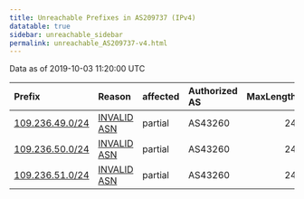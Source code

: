 ```yaml
---
title: Unreachable Prefixes in AS209737 (IPv4)
datatable: true
sidebar: unreachable_sidebar
permalink: unreachable_AS209737-v4.html
---
```


Data as of 2019-10-03 11:20:00 UTC


<div class="datatable-begin"></div>

| Prefix                                                   | Reason                                                                                                  | affected   | Authorized AS   |   MaxLength | Anchor                                         |   unreachable /24s |
|:---------------------------------------------------------|:--------------------------------------------------------------------------------------------------------|:-----------|:----------------|------------:|:-----------------------------------------------|-------------------:|
| [109.236.49.0/24](https://stat.ripe.net/109.236.49.0/24) | [INVALID ASN](https://rpki-validator.ripe.net/announcement-preview?asn=AS209737&prefix=109.236.49.0/24) | partial    | AS43260         |          24 | [RIPE](unreachable_RIPE_NCC_RPKI_Root-v4.html) |                  1 |
| [109.236.50.0/24](https://stat.ripe.net/109.236.50.0/24) | [INVALID ASN](https://rpki-validator.ripe.net/announcement-preview?asn=AS209737&prefix=109.236.50.0/24) | partial    | AS43260         |          24 | [RIPE](unreachable_RIPE_NCC_RPKI_Root-v4.html) |                  1 |
| [109.236.51.0/24](https://stat.ripe.net/109.236.51.0/24) | [INVALID ASN](https://rpki-validator.ripe.net/announcement-preview?asn=AS209737&prefix=109.236.51.0/24) | partial    | AS43260         |          24 | [RIPE](unreachable_RIPE_NCC_RPKI_Root-v4.html) |                  1 |

<div class="datatable-end"></div>